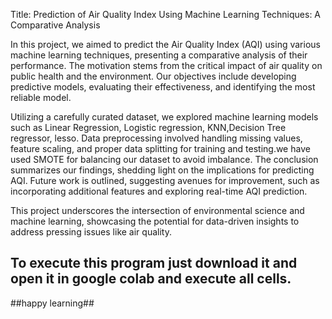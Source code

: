 Title: Prediction of Air Quality Index Using Machine Learning Techniques: A Comparative Analysis

In this project, we aimed to predict the Air Quality Index (AQI) using various machine learning techniques, presenting a comparative analysis of their performance. The motivation stems from the critical impact of air quality on public health and the environment. Our objectives include developing predictive models, evaluating their effectiveness, and identifying the most reliable model.

Utilizing a carefully curated dataset, we explored machine learning models such as Linear Regression, Logistic regression, KNN,Decision Tree regressor, lesso. Data preprocessing involved handling missing values, feature scaling, and proper data splitting for training and testing.we have used SMOTE for balancing our dataset to avoid imbalance.
The conclusion summarizes our findings, shedding light on the implications for predicting AQI. Future work is outlined, suggesting avenues for improvement, such as incorporating additional features and exploring real-time AQI prediction.

This project underscores the intersection of environmental science and machine learning, showcasing the potential for data-driven insights to address pressing issues like air quality.
## To execute this program just download it and open it in google colab and execute all cells.
##happy learning##
